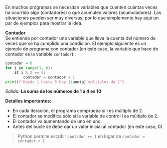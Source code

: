 En muchos programas se necesitan variables que cuenten cuántas veces ha ocurrido algo (contadores) o que acumulen valores (acumuladores). Las situaciones pueden ser muy diversas, por lo que simplemente hay aquí un par de ejemplos para mostrar la idea.<br>

**Contador**<br>
Se entiende por contador una variable que lleva la cuenta del número de veces que se ha cumplido una condición. El ejemplo siguiente es un ejemplo de programa con contador (en este caso, la variable que hace de contador es la variable `contador`)::<br>

``` python
contador = 0
for i in range(1, 6):
    if i % 2 == 0:
        contador = contador + 1
print(f"Desde 1 hasta 5 hay {cuenta} múltiplos de 2")
```

 _Salida:_
**La suma de los números de 1 a 4 es 10**
<br>

**Detalles importantes:**

* En cada iteración, el programa comprueba si i es múltiplo de 2.
* El contador se modifica sólo si la variable de control i es múltiplo de 2.
* El contador va aumentando de uno en uno.
* Antes del bucle se debe dar un valor inicial al contador (en este caso, 0)


> Python permite escribir `contador += 1` en lugar de `contador = contador + 1` 